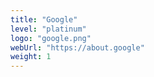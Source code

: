 ```yaml
---
title: "Google"
level: "platinum"
logo: "google.png"
webUrl: "https://about.google"
weight: 1
---
```


